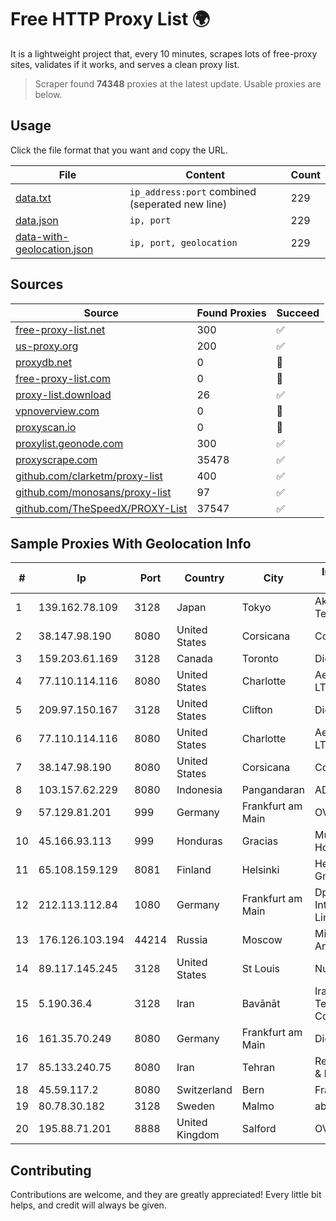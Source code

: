 
# Free HTTP Proxy List 🌍

It is a lightweight project that, every 10 minutes, scrapes lots of free-proxy sites, validates if it works, and serves a clean proxy list.


> Scraper found **74348** proxies at the latest update. Usable proxies are below.

## Usage

Click the file format that you want and copy the URL.


|File|Content|Count|
|----|-------|-----|
|[data.txt](https://raw.githubusercontent.com/themiralay/Proxy-List-World/master/data.txt)|`ip_address:port` combined (seperated new line)|229|
|[data.json](https://raw.githubusercontent.com/themiralay/Proxy-List-World/master/data.json)|`ip, port`|229|
|[data-with-geolocation.json](https://raw.githubusercontent.com/themiralay/Proxy-List-World/master/data-with-geolocation.json)|`ip, port, geolocation`|229|

## Sources

|Source|Found Proxies|Succeed|
|------|-------------|-------|
|[free-proxy-list.net](https://free-proxy-list.net)|300|✅|
|[us-proxy.org](https://www.us-proxy.org)|200|✅|
|[proxydb.net](http://proxydb.net)|0|🚫|
|[free-proxy-list.com](https://free-proxy-list.com/?page=&port=&type%5B%5D=http&type%5B%5D=https&up_time=0&search=Search)|0|🚫|
|[proxy-list.download](https://www.proxy-list.download/HTTP)|26|✅|
|[vpnoverview.com](https://vpnoverview.com/privacy/anonymous-browsing/free-proxy-servers)|0|🚫|
|[proxyscan.io](https://www.proxyscan.io)|0|🚫|
|[proxylist.geonode.com](https://proxylist.geonode.com/api/proxy-list?limit=300&page=1&sort_by=lastChecked&sort_type=desc&protocols=http,https)|300|✅|
|[proxyscrape.com](https://api.proxyscrape.com/v2/?request=displayproxies&protocol=http&timeout=10000&country=all&ssl=all&anonymity=all)|35478|✅|
|[github.com/clarketm/proxy-list](https://raw.githubusercontent.com/clarketm/proxy-list/master/proxy-list-raw.txt)|400|✅|
|[github.com/monosans/proxy-list](https://raw.githubusercontent.com/monosans/proxy-list/main/proxies/http.txt)|97|✅|
|[github.com/TheSpeedX/PROXY-List](https://raw.githubusercontent.com/TheSpeedX/PROXY-List/master/http.txt)|37547|✅|


## Sample Proxies With Geolocation Info

|#|Ip|Port|Country|City|Internet Service Provider|
|-|--|----|-------|----|-------------------------|
|1|139.162.78.109|3128|Japan|Tokyo|Akamai Technologies, Inc.|
|2|38.147.98.190|8080|United States|Corsicana|Corsicana ISD|
|3|159.203.61.169|3128|Canada|Toronto|DigitalOcean, LLC|
|4|77.110.114.116|8080|United States|Charlotte|Aeza International LTD|
|5|209.97.150.167|3128|United States|Clifton|DigitalOcean, LLC|
|6|77.110.114.116|8080|United States|Charlotte|Aeza International LTD|
|7|38.147.98.190|8080|United States|Corsicana|Corsicana ISD|
|8|103.157.62.229|8080|Indonesia|Pangandaran|ADSNETWORK|
|9|57.129.81.201|999|Germany|Frankfurt am Main|OVH SAS|
|10|45.166.93.113|999|Honduras|Gracias|Multicable De Honduras|
|11|65.108.159.129|8081|Finland|Helsinki|Hetzner Online GmbH|
|12|212.113.112.84|1080|Germany|Frankfurt am Main|DpkgSoft International Limited|
|13|176.126.103.194|44214|Russia|Moscow|Miglovets Egor Andreevich|
|14|89.117.145.245|3128|United States|St Louis|Nubes, LLC|
|15|5.190.36.4|3128|Iran|Bavānāt|Iran Telecommunication Company PJS|
|16|161.35.70.249|8080|Germany|Frankfurt am Main|DigitalOcean, LLC|
|17|85.133.240.75|8080|Iran|Tehran|Respina Networks & Beyond PJSC|
|18|45.59.117.2|8080|Switzerland|Bern|FranTech Solutions|
|19|80.78.30.182|3128|Sweden|Malmo|ab stract|
|20|195.88.71.201|8888|United Kingdom|Salford|OVH SAS|



## Contributing

Contributions are welcome, and they are greatly appreciated! Every
little bit helps, and credit will always be given.

